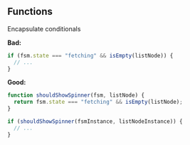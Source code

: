 ## **Functions**

Encapsulate conditionals  

**Bad:**
```javascript
if (fsm.state === "fetching" && isEmpty(listNode)) {
  // ...
}
``` 

**Good:**
```javascript
function shouldShowSpinner(fsm, listNode) {
  return fsm.state === "fetching" && isEmpty(listNode);
}

if (shouldShowSpinner(fsmInstance, listNodeInstance)) {
  // ...
}
```
